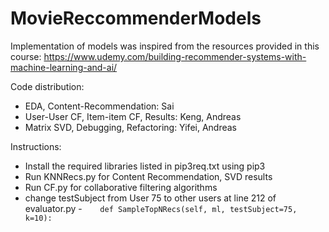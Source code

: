 # MovieReccommenderModels

Implementation of models was inspired from the resources provided in this course:
https://www.udemy.com/building-recommender-systems-with-machine-learning-and-ai/ 

Code distribution:
- EDA, Content-Recommendation: Sai
- User-User CF, Item-item CF, Results: Keng, Andreas
- Matrix SVD, Debugging, Refactoring: Yifei, Andreas

Instructions:
- Install the required libraries listed in pip3req.txt using pip3
- Run KNNRecs.py for Content Recommendation, SVD results
- Run CF.py for collaborative filtering algorithms
- change  testSubject from User 75 to other users at line 212 of evaluator.py
    -`    def SampleTopNRecs(self, ml, testSubject=75, k=10):`
